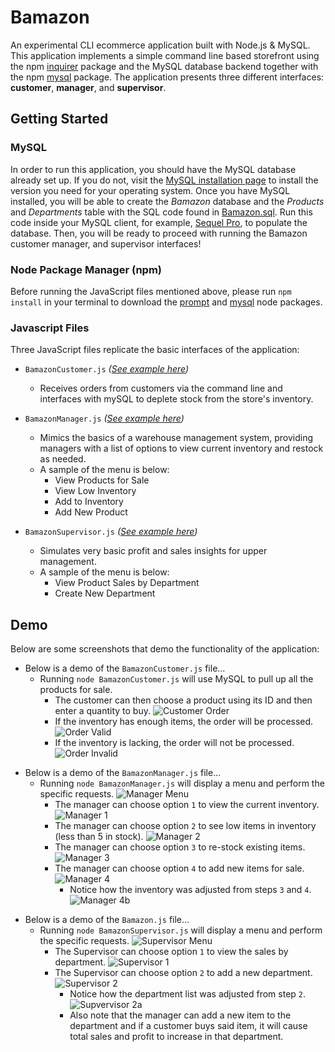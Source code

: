 # Bamazon

An experimental CLI ecommerce application built with Node.js & MySQL. This application implements a simple command line based storefront using the npm [inquirer](https://www.npmjs.com/package/inquirer) package and the MySQL database backend together with the npm [mysql](https://www.npmjs.com/package/mysql) package. The application presents three different interfaces: **customer**, **manager**, and **supervisor**.

## Getting Started
### MySQL

In order to run this application, you should have the MySQL database already set up. If you do not, visit the [MySQL installation page](https://dev.mysql.com/doc/refman/5.6/en/installing.html) to install the version you need for your operating system. Once you have MySQL installed, you will be able to create the *Bamazon* database and the *Products* and *Departments* table with the SQL code found in [Bamazon.sql](Bamazon.sql). Run this code inside your MySQL client, for example, [Sequel Pro](https://www.sequelpro.com/), to populate the database. Then, you will be ready to proceed with running the Bamazon customer manager, and supervisor interfaces!

### Node Package Manager (npm)
Before running the JavaScript files mentioned above, please run `npm install` in your terminal to download the [prompt](https://www.npmjs.com/package/prompt) and [mysql](https://www.npmjs.com/package/mysql) node packages.

### Javascript Files
Three JavaScript files replicate the basic interfaces of the application:

- `BamazonCustomer.js` _([See example here](#customer))_
  - Receives orders from customers via the command line and interfaces with mySQL to deplete stock from the store's inventory.

- `BamazonManager.js` _([See example here](#manager))_
  - Mimics the basics of a warehouse management system, providing managers with a list of options to view current inventory and restock as needed.
  - A sample of the menu is below:
    * View Products for Sale 
    * View Low Inventory
    * Add to Inventory
    * Add New Product

- `BamazonSupervisor.js` _([See example here](#supervisor))_
  - Simulates very basic profit and sales insights for upper management.
  - A sample of the menu is below:
    * View Product Sales by Department 
    * Create New Department

## Demo

Below are some screenshots that demo the functionality of the application:

<a name="customer"></a>
- Below is a demo of the `BamazonCustomer.js` file...
  - Running `node BamazonCustomer.js` will use MySQL to pull up all the products for sale.
    - The customer can then choose a product using its ID and then enter a quantity to buy.
      ![Customer Order](/images/1.png)
    - If the inventory has enough items, the order will be processed.
      ![Order Valid](/images/2.png)
    - If the inventory is lacking, the order will not be processed.
      ![Order Invalid](/images/3.png)


<a name="manager"></a>
- Below is a demo of the `BamazonManager.js` file...
  - Running `node BamazonManager.js` will display a menu and perform the specific requests.
    ![Manager Menu](/images/4.png)
    - The manager can choose option `1` to view the current inventory.
      ![Manager 1](/images/5.png)
    - The manager can choose option `2` to see low items in inventory (less than 5 in stock).
      ![Manager 2](/images/6.png)
    - The manager can choose option `3` to re-stock existing items.
      ![Manager 3](/images/7.png)
    - The manager can choose option `4` to add new items for sale.
      ![Manager 4](/images/8.png)
      - Notice how the inventory was adjusted from steps `3` and `4`.
        ![Manager 4b](/images/9.png)


<a name="supervisor"></a>
- Below is a demo of the `Bamazon.js` file...
  - Running `node BamazonSupervisor.js` will display a menu and perform the specific requests.
    ![Supervisor Menu](/images/10.png)
    - The Supervisor can choose option `1` to view the sales by department.
      ![Supervisor 1](/images/11.png)
    - The Supervisor can choose option `2` to add a new department.
      ![Supervisor 2](/images/12.png)
      - Notice how the department list was adjusted from step `2`.
        ![Supvervisor 2a](/images/13.png)
      - Also note that the manager can add a new item to the department and if a customer buys said item, it will cause total sales and profit to increase in that department.
